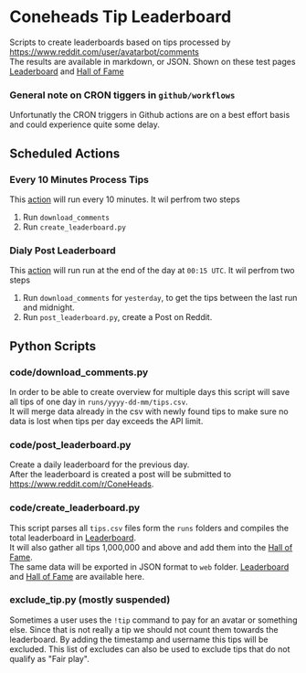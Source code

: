 # Coneheads Tip Leaderboard
Scripts to create leaderboards based on tips processed by https://www.reddit.com/user/avatarbot/comments  
The results are available in markdown, or JSON. Shown on these test pages [Leaderboard](https://birdwastheword.github.io/Coneheads-Tip-Leaderboard/web/leaderboard.html) and [Hall of Fame](https://birdwastheword.github.io/Coneheads-Tip-Leaderboard/web/cone-of-fame.html)

### General note on CRON tiggers in `github/workflows`
Unfortunatly the CRON triggers in Github actions are on a best effort basis and could experience quite some delay.  

## Scheduled Actions
### Every 10 Minutes Process Tips
This [action](.github/workflows/download_comments.yml) will run every 10 minutes.
It wil perfrom two steps
1. Run `download_comments`
2. Run `create_leaderboard.py`

### Dialy Post Leaderboard
This [action](.github/workflows/post_leaderboard.yml) will run run at the end of the day at `00:15 UTC`.
It wil perfrom two steps
1. Run `download_comments` for `yesterday`, to get the tips between the last run and midnight.
2. Run `post_leaderboard.py`, create a Post on Reddit.

## Python Scripts
### code/download_comments.py
In order to be able to create overview for multiple days this script will save all tips of one day in `runs/yyyy-dd-mm/tips.csv`.  
It will merge data already in the csv with newly found tips to make sure no data is lost when tips per day exceeds the API limit.

### code/post_leaderboard.py
Create a daily leaderboard for the previous day.  
After the leaderboard is created a post will be submitted to https://www.reddit.com/r/ConeHeads.

### code/create_leaderboard.py
This script parses all `tips.csv` files form the `runs` folders and compiles the total leaderboard in [Leaderboard](leaderboard-total.md).  
It will also gather all tips 1,000,000 and above and add them into the [Hall of Fame](hall-of-fame.md).  
The same data will be exported in JSON format to `web` folder. [Leaderboard](https://birdwastheword.github.io/Coneheads-Tip-Leaderboard/web/leaderboard.json) and [Hall of Fame](https://birdwastheword.github.io/Coneheads-Tip-Leaderboard/web/cone-of-fame.json) are available here.  

### exclude_tip.py (mostly suspended)
Sometimes a user uses the `!tip` command to pay for an avatar or something else. Since that is not really a tip we should not count them towards the leaderboard. By adding the timestamp and username this tips will be excluded. This list of excludes can also be used to exclude tips that do not qualify as "Fair play". 

